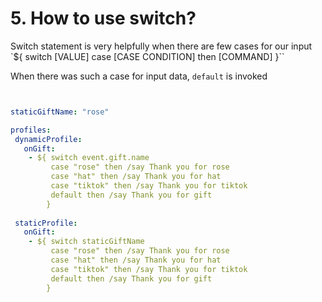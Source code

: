 
# 5. How to use switch?

Switch statement is very helpfully when there are few cases for our input
`${ switch [VALUE] case [CASE CONDITION] then [COMMAND] }``

When there was such a case for input data, `default` is invoked

``` yml


staticGiftName: "rose"

profiles:
 dynamicProfile:
   onGift:
    - ${ switch event.gift.name
         case "rose" then /say Thank you for rose
         case "hat" then /say Thank you for hat
         case "tiktok" then /say Thank you for tiktok
         default then /say Thank you for gift
        }
        
 staticProfile:
   onGift:
    - ${ switch staticGiftName
         case "rose" then /say Thank you for rose
         case "hat" then /say Thank you for hat
         case "tiktok" then /say Thank you for tiktok
         default then /say Thank you for gift
        }       
```
